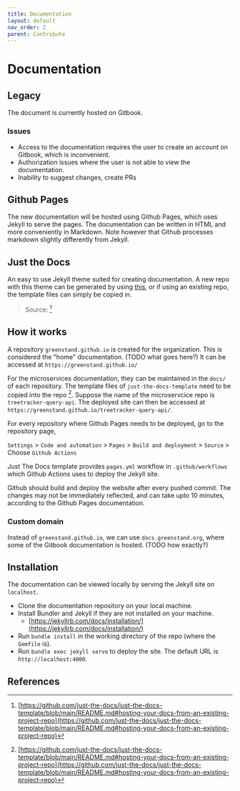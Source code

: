 ```yaml
---
title: Documentation
layout: default
nav_order: 2
parent: Contribute
---
```


# Documentation

## Legacy

The document is currently hosted on Gitbook.

### Issues
- Access to the documentation requires the user to create an account on Gitbook, which is inconvenient.
- Authorization issues where the user is not able to view the documentation.
- Inability to suggest changes, create PRs

## Github Pages

The new documentation will be hosted using Github Pages, which uses Jekyll to serve the pages. The documentation can be written in HTML and more conveniently in Markdown. Note however that Github processes markdown slightly differently from Jekyll.

## Just the Docs

An easy to use Jekyll theme suited for creating documentation. A new repo with this theme can be generated by using [this](https://github.com/just-the-docs/just-the-docs-template/generate), or if using an existing repo, the template files can simply be copied in.

> Source: [^fn1]

## How it works

A repository `greenstand.github.io` is created for the organization. This is considered the "home" documentation. (TODO what goes here?) It can be accessed at `https://greenstand.github.io/`

For the microservices documentation, they can be maintained in the `docs/` of each repository. The template files of `just-the-docs-template` need to be copied into the repo [^fn1].
Suppose the name of the microservcice repo is `treetracker-query-api`. The deployed site can then be accessed at `https://greenstand.github.io/treetracker-query-api/`.


For every repository where Github Pages needs to be deployed, go to the repository page,

`Settings` > `Code and automation` > `Pages` > `Build and deployment` > `Source` > Choose `Github Actions`

Just The Docs template provides `pages.yml` workflow in `.github/workflows` which Github Actions uses to deploy the Jekyll site.

Github should build and deploy the website after every pushed commit. The changes may not be immediately reflected, and can take upto 10 minutes, according to the Github Pages documentation.

### Custom domain

Instead of `greenstand.github.io`, we can use `docs.greenstand.org`, where some of the Gitbook documentation is hosted.
(TODO how exactly?)

## Installation
The documentation can be viewed locally by serving the Jekyll site on `localhost`.

- Clone the documentation repository on your local machine.
- Install Bundler and Jekyll if they are not installed on your machine.
  - [https://jekyllrb.com/docs/installation/](https://jekyllrb.com/docs/installation/)
- Run `bundle install` in the working directory of the repo (where the `Gemfile` is).
- Run `bundle exec jekyll serve` to deploy the site. The default URL is `http://localhost:4000`.



## References

[^fn1]: [https://github.com/just-the-docs/just-the-docs-template/blob/main/README.md#hosting-your-docs-from-an-existing-project-repo](https://github.com/just-the-docs/just-the-docs-template/blob/main/README.md#hosting-your-docs-from-an-existing-project-repo)




